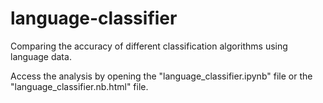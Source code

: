 # language-classifier
Comparing the accuracy of different classification algorithms using language data.

Access the analysis by opening the "language_classifier.ipynb" file or the "language_classifier.nb.html" file.
